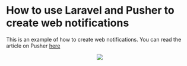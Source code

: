 # How to use Laravel and Pusher to create web notifications

This is an example of how to create web notifications. You can read the article on Pusher [here](#)

<p align="center"><img src="https://canvas-files-prod.s3.amazonaws.com/uploads/591929b0-d446-4a22-8342-6a264e62eb3f/code.gif"></p>
